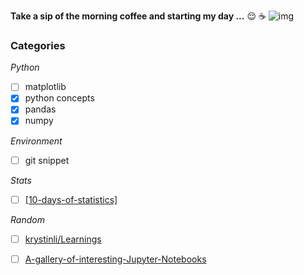 **Take a sip of the morning coffee and starting my day ...** 😌 ☕
![img](https://www.educative.io/v2api/editorpage/4633464658722816/image/4844288916062208)

### Categories
*Python*
- [ ] matplotlib
- [x] python concepts
- [x] pandas
- [x] numpy

*Environment*
- [ ] git snippet

*Stats*
- [ ] [[10-days-of-statistics]](https://www.hackerrank.com/domains/tutorials/10-days-of-statistics)

*Random*
- [ ] [krystinli/Learnings](https://github.com/krystinli/Learnings)
- [ ] [A-gallery-of-interesting-Jupyter-Notebooks](https://github.com/jupyter/jupyter/wiki/A-gallery-of-interesting-Jupyter-Notebooks)


